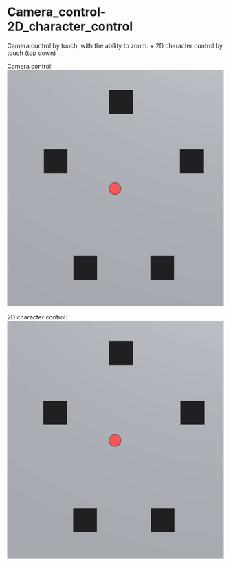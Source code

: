 # Camera_control-2D_character_control
Camera control by touch, with the ability to zoom. +  2D character control by touch (top down)

Camera control:
![grab-landing-page](https://github.com/Alex21Sav/Camera_control-2D_character_control/blob/main/1.gif)

 2D character control:
![grab-landing-page](https://github.com/Alex21Sav/Camera_control-2D_character_control/blob/main/2.gif)
